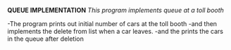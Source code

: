 **QUEUE IMPLEMENTATION**
_This program implements queue at a toll booth_

-The program prints out initial number of cars at the toll booth
-and  then implements the delete from list when a car leaves.
-and the prints the cars in the queue after deletion